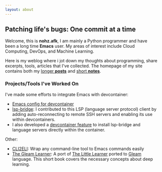 ```yaml
---
layout: about
---
```


## Patching life's bugs: One commit at a time

Welcome, this is **nohz.afk**, I am mainly a Python programmer and have been a long time **Emacs** user. My areas of interest include Cloud Computing, DevOps, and Machine Learning.

Here is my weblog where i jot down my thoughts about programming, share excerpts, tools, articles that I've collected. The homepage of my site contains both my [longer **posts**](/posts) and [short **notes**](/notes/).


### Projects/Tools I've Worked On

I've made some efforts to integrate Emacs with devcontainer:

- [Emacs config for devcontainer](https://github.com/nohzafk/emacs-devcontainer)
- [lsp-bridge](https://github.com/manateelazycat/lsp-bridge): I contributed to this LSP (language server protocol) client by adding auto-reconnecting to remote SSH servers and enabling its use within devcontainers.
- I also developed a [devcontainer feature](https://github.com/nohzafk/devcontainer-feature-emacs-lsp-bridge) to install lsp-bridge and language servers directly within the container.

Other:

- [CLI2ELI](https://github.com/nohzafk/cli2eli): Wrap any command-line tool to Emacs commands easily
- [The Gleam Learner](https://github.com/nohzafk/the_gleam_learner): A port of [The Little Learner](https://www.thelittlelearner.com/#TheCode) ported to [Gleam](https://gleam.run/) language. This short book covers the necessary concepts about deep learning.
